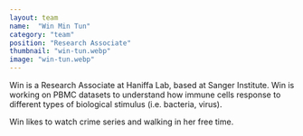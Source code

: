 ```yaml
---
layout: team
name:  "Win Min Tun"
category: "team"
position: "Research Associate"
thumbnail: "win-tun.webp"
image: "win-tun.webp"
---
```

Win is a Research Associate at Haniffa Lab, based at Sanger Institute. Win is working on PBMC datasets to understand how immune cells response to different types of biological stimulus (i.e. bacteria, virus). 

Win likes to watch crime series and walking in her free time. 
